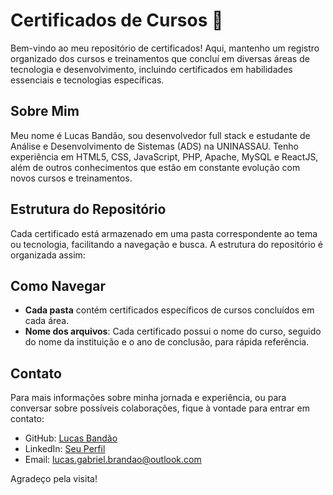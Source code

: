 # Certificados de Cursos 📜

Bem-vindo ao meu repositório de certificados! Aqui, mantenho um registro organizado dos cursos e treinamentos que concluí em diversas áreas de tecnologia e desenvolvimento, incluindo certificados em habilidades essenciais e tecnologias específicas. 

## Sobre Mim
Meu nome é Lucas Bandão, sou desenvolvedor full stack e estudante de Análise e Desenvolvimento de Sistemas (ADS) na UNINASSAU. Tenho experiência em HTML5, CSS, JavaScript, PHP, Apache, MySQL e ReactJS, além de outros conhecimentos que estão em constante evolução com novos cursos e treinamentos.

## Estrutura do Repositório
Cada certificado está armazenado em uma pasta correspondente ao tema ou tecnologia, facilitando a navegação e busca. A estrutura do repositório é organizada assim:


## Como Navegar
- **Cada pasta** contém certificados específicos de cursos concluídos em cada área.
- **Nome dos arquivos**: Cada certificado possui o nome do curso, seguido do nome da instituição e o ano de conclusão, para rápida referência.

## Contato
Para mais informações sobre minha jornada e experiência, ou para conversar sobre possíveis colaborações, fique à vontade para entrar em contato:
- GitHub: [Lucas Bandão]([https://github.com/seuusuario](https://github.com/lucasIPO))
- LinkedIn: [Seu Perfil]([https://linkedin.com/in/seuperfil](https://www.linkedin.com/in/lucasbrandãoipo/))
- Email: lucas.gabriel.brandao@outlook.com

Agradeço pela visita!
